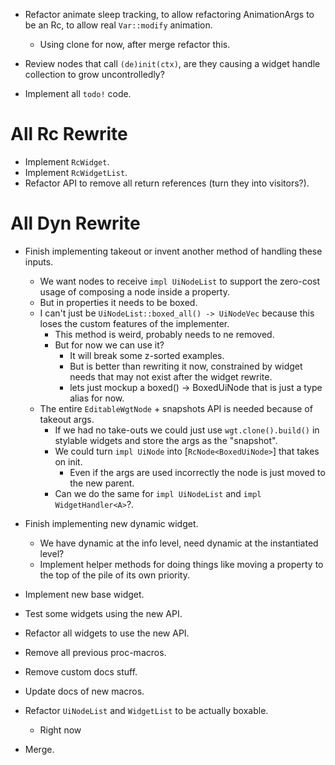 * Refactor animate sleep tracking, to allow refactoring AnimationArgs to be an Rc, to allow real `Var::modify` animation.
    - Using clone for now, after merge refactor this.

* Review nodes that call `(de)init(ctx)`, are they causing a widget handle collection to grow uncontrolledly?

* Implement all `todo!` code.

# All Rc Rewrite

* Implement `RcWidget`.
* Implement `RcWidgetList`.
* Refactor API to remove all return references (turn they into visitors?).

# All Dyn Rewrite

* Finish implementing takeout or invent another method of handling these inputs.
    - We want nodes to receive `impl UiNodeList` to support the zero-cost usage of composing a node inside a property.
    - But in properties it needs to be boxed.
    - I can't just be `UiNodeList::boxed_all() -> UiNodeVec` because this loses the custom features of the implementer.
        - This method is weird, probably needs to ne removed.
        - But for now we can use it?
            - It will break some z-sorted examples.
            - But is better than rewriting it now, constrained by widget needs that may not exist after the widget rewrite.
            - lets just mockup a boxed() -> BoxedUiNode that is just a type alias for now.
    - The entire `EditableWgtNode` + snapshots API is needed because of takeout args.
        - If we had no take-outs we could just use `wgt.clone().build()` in stylable widgets and store the args as the "snapshot".
        - We could turn `impl UiNode` into [`RcNode<BoxedUiNode>`] that takes on init.
            - Even if the args are used incorrectly the node is just moved to the new parent.
        - Can we do the same for `impl UiNodeList` and `impl WidgetHandler<A>`?.
* Finish implementing new dynamic widget.
    - We have dynamic at the info level, need dynamic at the instantiated level?
    - Implement helper methods for doing things like moving a property to the top of the pile of its own priority.
* Implement new base widget.
* Test some widgets using the new API.
* Refactor all widgets to use the new API.
* Remove all previous proc-macros.
* Remove custom docs stuff.
* Update docs of new macros.

* Refactor `UiNodeList` and `WidgetList` to be actually boxable.
    - Right now

* Merge.